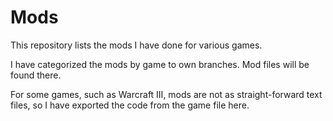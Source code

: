# Mods
This repository lists the mods I have done for various games.

I have categorized the mods by game to own branches. Mod files will be found there.

For some games, such as Warcraft III, mods are not as straight-forward text files, so I have exported the code from the game file here.
